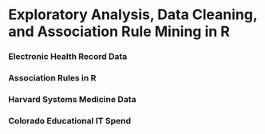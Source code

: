 # Exploratory Analysis, Data Cleaning, and Association Rule Mining in R
### Electronic Health Record Data
### Association Rules in R 
### Harvard Systems Medicine Data
### Colorado Educational IT Spend
